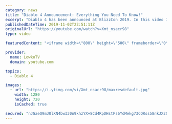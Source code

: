 ```yaml
---
category: news
title: "Diablo 4 Announcement: Everything You Need To Know!"
excerpt: "Diablo 4 has been announced at BlizzCon 2019. In this video I go over everything you need to know about this upcoming Blizzard Entertainment game."
publishedDateTime: 2019-11-02T22:51:11Z
originalUrl: "https://youtube.com/watch?v=Xmt_nsacr98"
type: video

featuredContent: "<iframe width=\"800\" height=\"500\" frameborder=\"0\" src=\"https://www.youtube.com/embed/Xmt_nsacr98\" allow=\"accelerometer; autoplay; encrypted-media; gyroscope; picture-in-picture\" allowfullscreen></iframe>"

provider:
  name: LowkoTV
  domain: youtube.com

topics:
  - Diablo 4

images:
  - url: "https://i.ytimg.com/vi/Xmt_nsacr98/maxresdefault.jpg"
    width: 1280
    height: 720
    isCached: true

secured: "nJGaeQ9mJ0lXN4bwI30n9khzYX+8Cd4RpDHstPs6YdMekg73CQRss58nkJX20wKfel8qcGhy7w94G0GbB9obV4wVjbBqYCZwnpALAam4CsWbxDIZu6FaJwy9mufAF0RgWR7d4kWCcuJYBGd79XtD6qSnHLpcD012mikuHFA6SRCzrFHyOLAcZUW71pw3sx8Ht8W76VLjWPs4BAVwMAzVYMuSMM4J+emkYYC7Ob5C1sla4+NeJw0FDbpip7UnaOrj2YYn4lxAVes2laJuYIwXPbVwmfhvor+L/mMxXb8v5JSEC8Vkz/plwJZr7Iuy/Oy6Hw1RkeOCCfO50n8dXeZEimeuwvf1r0fTYd/QGc7Mv8AzGr/RZ0ETL/dzkez5DowFr9qyv3ek/yoRV0LbP7uR48S0loYAL50Ol7qfTqtveL8OKc2DwssoNk4i8HAGlXgQ;7D28GuajwYtN7Uo5rBpZHw=="
---
```


